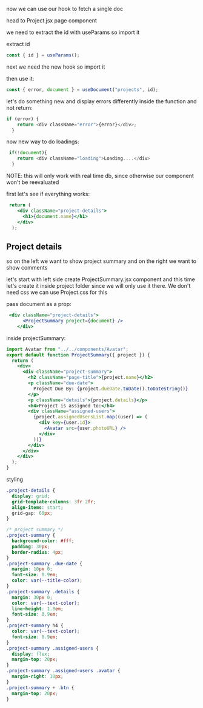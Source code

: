 now we can use our hook to fetch a single doc


head to Project.jsx page component

we need to extract the id with useParams so import it

extract id

```jsx
const { id } = useParams();
```

next we need the new hook so import it

then use it:

```jsx
const { error, document } = useDocument("projects", id);
```

let's do something new and display errors differently inside the function and not return:

```js
if (error) {
    return <div className="error">{error}</div>;
  }
```

now new way to do loadings:

```js
 if(!document){
    return <div className="loading">Loading....</div>
  }
```

NOTE: this will only work with real time db, since otherwise our component won't be reevaluated

first let's see if everything works:

```jsx
 return (
    <div className="project-details">
      <h1>{document.name}</h1>
    </div>
  );
```

## Project details

so on the left we want to show project summary and on the right we want to show comments

let's start with left side create ProjectSummary.jsx component and this time let's create it inside project folder since we will only use it there. We don't need css we can use Project.css for this


pass document as a prop:

```jsx
 <div className="project-details">
      <ProjectSummary project={document} />
    </div>
```

inside projectSummary:

```jsx
import Avatar from "../../components/Avatar";
export default function ProjectSummary({ project }) {
  return (
    <div>
      <div className="project-summary">
        <h2 className="page-title">{project.name}</h2>
        <p className="due-date">
          Project Due By: {project.dueDate.toDate().toDateString()}
        </p>
        <p className="details">{project.details}</p>
        <h4>Project is assigned to:</h4>
        <div className="assigned-users">
          {project.assignedUsersList.map((user) => (
            <div key={user.id}>
              <Avatar src={user.photoURL} />
            </div>
          ))}
        </div>
      </div>
    </div>
  );
}
```

styling

```css
.project-details {
  display: grid;
  grid-template-columns: 3fr 2fr;
  align-items: start;
  grid-gap: 60px;
}

/* project summary */
.project-summary {
  background-color: #fff;
  padding: 30px;
  border-radius: 4px;
}
.project-summary .due-date {
  margin: 10px 0;
  font-size: 0.9em;
  color: var(--title-color);
}
.project-summary .details {
  margin: 30px 0;
  color: var(--text-color);
  line-height: 1.8em;
  font-size: 0.9em;
}
.project-summary h4 {
  color: var(--text-color);
  font-size: 0.9em;
}
.project-summary .assigned-users {
  display: flex;
  margin-top: 20px;
}
.project-summary .assigned-users .avatar {
  margin-right: 10px;
}
.project-summary + .btn {
  margin-top: 20px;
}
```